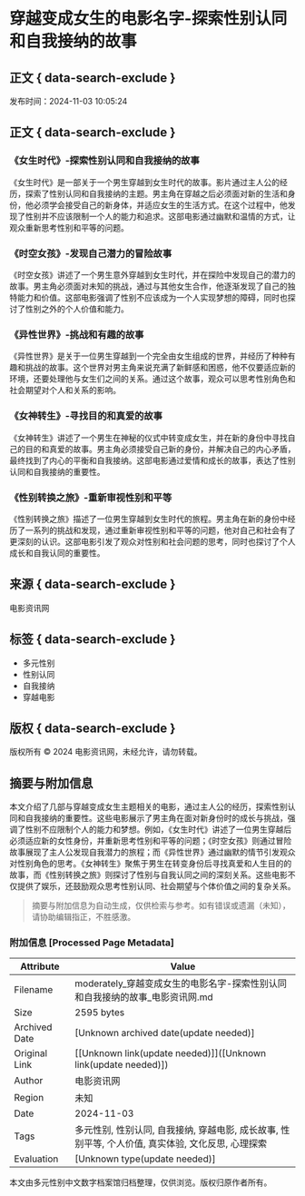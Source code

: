 # 穿越变成女生的电影名字-探索性别认同和自我接纳的故事

## 正文 { data-search-exclude }


发布时间：2024-11-03 10:05:24

## 正文 { data-search-exclude }

### 《女生时代》-探索性别认同和自我接纳的故事

《女生时代》是一部关于一个男生穿越到女生时代的故事。影片通过主人公的经历，探索了性别认同和自我接纳的主题。男主角在穿越之后必须面对新的生活和身份，他必须学会接受自己的新身体，并适应女生的生活方式。在这个过程中，他发现了性别并不应该限制一个人的能力和追求。这部电影通过幽默和温情的方式，让观众重新思考性别和平等的问题。

### 《时空女孩》-发现自己潜力的冒险故事

《时空女孩》讲述了一个男生意外穿越到女生时代，并在探险中发现自己的潜力的故事。男主角必须面对未知的挑战，通过与其他女生合作，他逐渐发现了自己的独特能力和价值。这部电影强调了性别不应该成为一个人实现梦想的障碍，同时也探讨了性别之外的个人价值和能力。

### 《异性世界》-挑战和有趣的故事

《异性世界》是关于一位男生穿越到一个完全由女生组成的世界，并经历了种种有趣和挑战的故事。这个世界对男主角来说充满了新鲜感和困惑，他不仅要适应新的环境，还要处理他与女生们之间的关系。通过这个故事，观众可以思考性别角色和社会期望对个人和关系的影响。

### 《女神转生》-寻找目的和真爱的故事

《女神转生》讲述了一个男生在神秘的仪式中转变成女生，并在新的身份中寻找自己的目的和真爱的故事。男主角必须接受自己新的身份，并解决自己的内心矛盾，最终找到了内心的平衡和自我接纳。这部电影通过爱情和成长的故事，表达了性别认同和自我接纳的重要性。

### 《性别转换之旅》-重新审视性别和平等

《性别转换之旅》描述了一位男生穿越到女生时代的旅程。男主角在新的身份中经历了一系列的挑战和发现，通过重新审视性别和平等的问题，他对自己和社会有了更深刻的认识。这部电影引发了观众对性别和社会问题的思考，同时也探讨了个人成长和自我认同的重要性。

## 来源 { data-search-exclude }

电影资讯网

## 标签 { data-search-exclude }

- 多元性别
- 性别认同
- 自我接纳
- 穿越电影

## 版权 { data-search-exclude }

版权所有 © 2024 电影资讯网，未经允许，请勿转载。
<!-- tcd_original_link https://moderately.brentexmv.com/ -->


## 摘要与附加信息

<!-- tcd_abstract -->
本文介绍了几部与穿越变成女生主题相关的电影，通过主人公的经历，探索性别认同和自我接纳的重要性。这些电影展示了男主角在面对新身份时的成长与挑战，强调了性别不应限制个人的能力和梦想。例如，《女生时代》讲述了一位男生穿越后必须适应新的女性身份，并重新思考性别和平等的问题；《时空女孩》则通过冒险故事展现了主人公发现自我潜力的旅程；而《异性世界》通过幽默的情节引发观众对性别角色的思考。《女神转生》聚焦于男生在转变身份后寻找真爱和人生目的的故事，而《性别转换之旅》则探讨了性别与自我认同之间的深刻关系。这些电影不仅提供了娱乐，还鼓励观众思考性别认同、社会期望与个体价值之间的复杂关系。
<!-- tcd_abstract_end -->

> 摘要与附加信息为自动生成，仅供检索与参考。如有错误或遗漏（未知），请协助编辑指正，不胜感激。

### 附加信息 [Processed Page Metadata]

| Attribute       | Value                                  |
|-----------------|----------------------------------------|
| Filename        | moderately_穿越变成女生的电影名字-探索性别认同和自我接纳的故事_电影资讯网.md                             |
| Size            | 2595 bytes                           |
| Archived Date   | [Unknown archived date(update needed)]                             |
| Original Link   | [[Unknown link(update needed)]]([Unknown link(update needed)])                       |
| Author          | 电影资讯网                               |
| Region          | 未知                               |
| Date            | 2024-11-03                                 |
| Tags            | 多元性别, 性别认同, 自我接纳, 穿越电影, 成长故事, 性别平等, 个人价值, 真实体验, 文化反思, 心理探索                                 |
| Evaluation            | [Unknown type(update needed)]                                 |
<!-- tcd_table_end -->

本文由多元性别中文数字档案馆归档整理，仅供浏览。版权归原作者所有。
